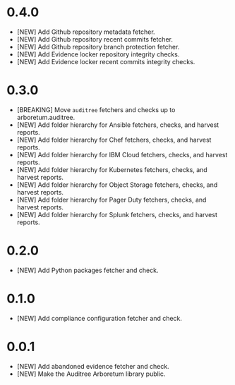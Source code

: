 # 0.4.0

- [NEW] Add Github repository metadata fetcher.
- [NEW] Add Github repository recent commits fetcher.
- [NEW] Add Github repository branch protection fetcher.
- [NEW] Add Evidence locker repository integrity checks.
- [NEW] Add Evidence locker recent commits integrity checks.

# 0.3.0

- [BREAKING] Move `auditree` fetchers and checks up to arboretum.auditree.
- [NEW] Add folder hierarchy for Ansible fetchers, checks, and harvest reports.
- [NEW] Add folder hierarchy for Chef fetchers, checks, and harvest reports.
- [NEW] Add folder hierarchy for IBM Cloud fetchers, checks, and harvest reports.
- [NEW] Add folder hierarchy for Kubernetes fetchers, checks, and harvest reports.
- [NEW] Add folder hierarchy for Object Storage fetchers, checks, and harvest reports.
- [NEW] Add folder hierarchy for Pager Duty fetchers, checks, and harvest reports.
- [NEW] Add folder hierarchy for Splunk fetchers, checks, and harvest reports.

# 0.2.0

- [NEW] Add Python packages fetcher and check.

# 0.1.0

- [NEW] Add compliance configuration fetcher and check.

# 0.0.1

- [NEW] Add abandoned evidence fetcher and check.
- [NEW] Make the Auditree Arboretum library public.
